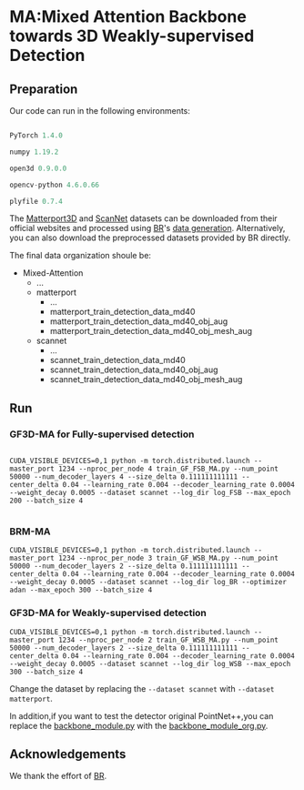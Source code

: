 # MA:Mixed Attention Backbone towards 3D Weakly-supervised Detection  

## Preparation

Our code can run in the following environments:

``` Python 3.6.13

PyTorch 1.4.0

numpy 1.19.2

open3d 0.9.0.0

opencv-python 4.6.0.66

plyfile 0.7.4

```

The [Matterport3D](https://niessner.github.io/Matterport/) and [ScanNet](http://www.scan-net.org/) datasets can be downloaded from their official websites and processed using [BR](https://github.com/xuxw98/BackToReality)'s [data generation](https://github.com/xuxw98/BackToReality/tree/main/data_generation). Alternatively, you can also download the preprocessed datasets provided by BR directly.

The final data organization shoule be:
* Mixed-Attention
    * ...
    * matterport
        * ...
        * matterport_train_detection_data_md40
        * matterport_train_detection_data_md40_obj_aug
        * matterport_train_detection_data_md40_obj_mesh_aug
    * scannet
        * ...
        * scannet_train_detection_data_md40
        * scannet_train_detection_data_md40_obj_aug
        * scannet_train_detection_data_md40_obj_mesh_aug


## Run

### GF3D-MA for Fully-supervised detection

```

CUDA_VISIBLE_DEVICES=0,1 python -m torch.distributed.launch --master_port 1234 --nproc_per_node 4 train_GF_FSB_MA.py --num_point 50000 --num_decoder_layers 4 --size_delta 0.111111111111 --center_delta 0.04 --learning_rate 0.004 --decoder_learning_rate 0.0004 --weight_decay 0.0005 --dataset scannet --log_dir log_FSB --max_epoch 200 --batch_size 4


```

### BRM-MA

```
CUDA_VISIBLE_DEVICES=0,1 python -m torch.distributed.launch --master_port 1234 --nproc_per_node 3 train_GF_WSB_MA.py --num_point 50000 --num_decoder_layers 2 --size_delta 0.111111111111 --center_delta 0.04 --learning_rate 0.004 --decoder_learning_rate 0.0004 --weight_decay 0.0005 --dataset scannet --log_dir log_BR --optimizer adan --max_epoch 300 --batch_size 4

```

### GF3D-MA for Weakly-supervised detection

```
CUDA_VISIBLE_DEVICES=0,1 python -m torch.distributed.launch --master_port 1234 --nproc_per_node 2 train_GF_WSB_MA.py --num_point 50000 --num_decoder_layers 2 --size_delta 0.111111111111 --center_delta 0.04 --learning_rate 0.004 --decoder_learning_rate 0.0004 --weight_decay 0.0005 --dataset scannet --log_dir log_WSB --max_epoch 300 --batch_size 4

```

Change the dataset by replacing the `--dataset scannet` with `--dataset matterport`.

In addition,if you want to test the detector 
original PointNet++,you can replace the [backbone_module.py](https://github.com/hzx-9894/Mixed-Attention/blob/main/models/backbone_module.py) with the  [backbone_module_org.py](https://github.com/hzx-9894/Mixed-Attention/blob/main/models/backbone_module_org.py).

## Acknowledgements

We thank the effort of [BR](https://github.com/xuxw98/BackToReality).
